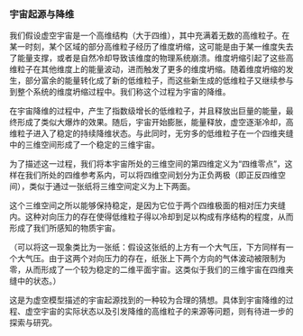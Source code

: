 ### 宇宙起源与降维

我们假设虚空宇宙是一个高维结构（大于四维），其中充满着无数的高维粒子。在某一时刻，某个区域的部分高维粒子经历了维度坍缩，这可能是由于某一维度失去了能量支撑，或者是自然冷却导致该维度的物理系统崩溃。维度坍缩引起了这些高维粒子在其他维度上的能量波动，进而触发了更多的维度坍缩。随着维度坍缩的发生，部分富余的能量转化成了新的低维粒子，而这些新生成的低维粒子又继续参与到整个系统的维度坍缩过程中。我们称这个过程为宇宙的降维。

在宇宙降维的过程中，产生了指数级增长的低维粒子，并且释放出巨量的能量，最终形成了类似大爆炸的效果。随后，宇宙开始膨胀，能量释放，虚空逐渐冷却，高维粒子进入了稳定的持续降维状态。与此同时，无穷多的低维粒子在一个四维夹缝中的三维空间形成了一个稳定的三维宇宙。

为了描述这一过程，我们将本宇宙所处的三维空间的第四维定义为“四维零点”，这样在我们所处的四维参考系内，可以将四维空间划分为正负两极（即正反四维空间），类似于通过一张纸将三维空间定义为上下两面。

这个三维空间之所以能够保持稳定，是因为它位于两个四维极面的相对压力夹缝内。这种对向压力的存在使得低维粒子得以冷却到足以构成有序结构的程度，从而形成了我们所感知的物质宇宙。

（可以将这一现象类比为一张纸：假设这张纸的上方有一个大气压，下方同样有一个大气压。由于这两个对向压力的存在，纸张上下两个方向的气体波动被限制为零，从而形成了一个较为稳定的二维平面宇宙。这类似于我们的三维宇宙在四维夹缝中的状态。）

这是为虚空模型描述的宇宙起源找到的一种较为合理的猜想。具体到宇宙降维的过程、虚空宇宙的实际状态以及引发降维的高维粒子的来源等问题，则有待进一步的探索与研究。